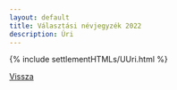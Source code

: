 ```yaml
---
layout: default
title: Választási névjegyzék 2022
description: Úri
---
```


{% include settlementHTMLs/UUri.html %}

[Vissza](./)
